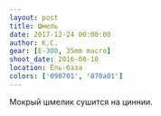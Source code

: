 ```yaml
---
layout: post
title: Шмель
date: 2017-12-24 00:00:00
author: К.С.
gear: [E-300, 35mm macro]
shoot_date: 2016-08-10
location: Ёль-база
colors: ['090701', '870a01']
---
```

Мокрый шмелик сушится на циннии.

